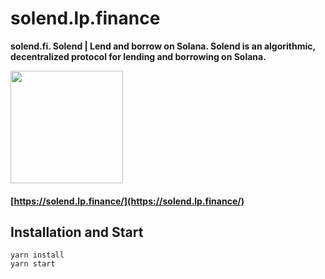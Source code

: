 # solend.lp.finance

**solend.fi. Solend | Lend and borrow on Solana. Solend is an algorithmic, decentralized protocol for lending and borrowing on Solana.**

<img src='https://solend.lp.finance/images/Logo.png' width="180" />

#### [https://solend.lp.finance/](https://solend.lp.finance/)

## **Installation and Start**

```
yarn install
yarn start
```
